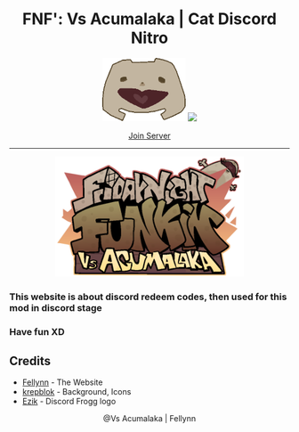 <div style="text-align: center;">

# FNF': Vs Acumalaka | Cat Discord Nitro

<img src="src/images/discord_frogg.png" width="150">

<img src="https://dcbadge.vercel.app/api/server/MZQb5eVbuj?style=flat-square" style="padding-top: 10px;">

[Join Server](https://discord.gg/MZQb5eVbuj)

---

<img src="src/images/fnf_bump.png" width="340">

<div style="text-align: left;">

### This website is about discord redeem codes, then used for this mod in discord stage

### Have fun XD

## Credits
- [Fellynn](https://www.youtube.com/@FellynnMusic_) - The Website
- [krepblok](https://www.youtube.com/@krepblok) - Background, Icons
- [Ezik](https://www.youtube.com/@ezik5004) - Discord Frogg logo

<div style="text-align: center;">
@Vs Acumalaka | Fellynn